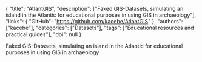 {
  "title": "AtlantGIS",
  "description": ["Faked GIS-Datasets, simulating an island in the Atlantic for educational purposes in using GIS in archaeology"],
  "links": {
    "GitHub": "https://github.com/kacebe/AtlantGIS"
  },
  "authors": ["kacebe"],
  "categories": ["Datasets"],
  "tags": ["Educational resources and practical guides"],
  "doi": null
}

<!-- Generated by csv2md.R – do not edit by hand -->

Faked GIS-Datasets, simulating an island in the Atlantic for educational purposes in using GIS in archaeology